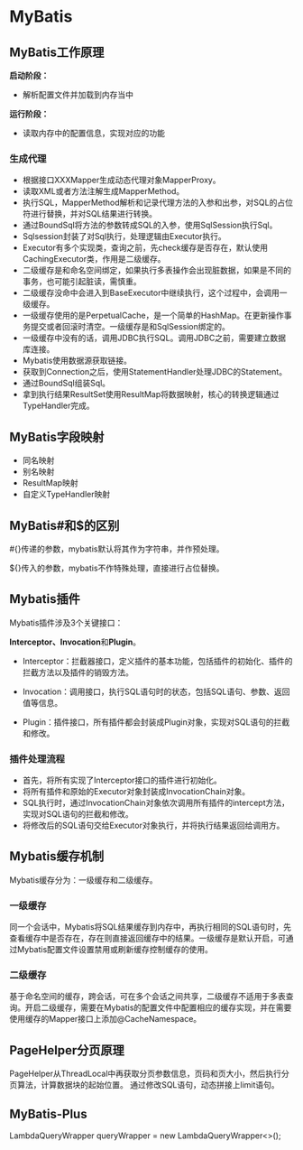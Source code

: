 # MyBatis

## MyBatis工作原理
**启动阶段：**
+ 解析配置文件并加载到内存当中

**运行阶段：**
+ 读取内存中的配置信息，实现对应的功能

### 生成代理
+ 根据接口XXXMapper生成动态代理对象MapperProxy。
+ 读取XML或者方法注解生成MapperMethod。
+ 执行SQL，MapperMethod解析和记录代理方法的入参和出参，对SQL的占位符进行替换，并对SQL结果进行转换。
+ 通过BoundSql将方法的参数转成SQL的入参，使用SqlSession执行Sql。
+ Sqlsession封装了对Sql执行，处理逻辑由Executor执行。
+ Executor有多个实现类，查询之前，先check缓存是否存在，默认使用CachingExecutor类，作用是二级缓存。
+ 二级缓存是和命名空间绑定，如果执行多表操作会出现脏数据，如果是不同的事务，也可能引起脏读，需慎重。
+ 二级缓存没命中会进入到BaseExecutor中继续执行，这个过程中，会调用一级缓存。
+ 一级缓存使用的是PerpetualCache，是一个简单的HashMap。在更新操作事务提交或者回滚时清空。一级缓存是和SqlSession绑定的。
+ 一级缓存中没有的话，调用JDBC执行SQL。调用JDBC之前，需要建立数据库连接。
+ Mybatis使用数据源获取链接。
+ 获取到Connection之后，使用StatementHandler处理JDBC的Statement。
+ 通过BoundSql组装Sql。
+ 拿到执行结果ResultSet使用ResultMap将数据映射，核心的转换逻辑通过TypeHandler完成。

## MyBatis字段映射

+ 同名映射
+ 别名映射
+ ResultMap映射
+ 自定义TypeHandler映射

## MyBatis#和$的区别

#{}传递的参数，mybatis默认将其作为字符串，并作预处理。

${}传入的参数，mybatis不作特殊处理，直接进行占位替换。

## Mybatis插件

Mybatis插件涉及3个关键接口：

**Interceptor、Invocation**和**Plugin**。

+ Interceptor：拦截器接口，定义插件的基本功能，包括插件的初始化、插件的拦截方法以及插件的销毁方法。

+ Invocation：调用接口，执行SQL语句时的状态，包括SQL语句、参数、返回值等信息。

+ Plugin：插件接口，所有插件都会封装成Plugin对象，实现对SQL语句的拦截和修改。

### 插件处理流程

+ 首先，将所有实现了Interceptor接口的插件进行初始化。
+ 将所有插件和原始的Executor对象封装成InvocationChain对象。
+ SQL执行时，通过InvocationChain对象依次调用所有插件的intercept方法，实现对SQL语句的拦截和修改。
+ 将修改后的SQL语句交给Executor对象执行，并将执行结果返回给调用方。


## Mybatis缓存机制

Mybatis缓存分为：一级缓存和二级缓存。

### 一级缓存

同一个会话中，Mybatis将SQL结果缓存到内存中，再执行相同的SQL语句时，先查看缓存中是否存在，存在则直接返回缓存中的结果。一级缓存是默认开启，可通过Mybatis配置文件设置禁用或刷新缓存控制缓存的使用。

### 二级缓存

基于命名空间的缓存，跨会话，可在多个会话之间共享，二级缓存不适用于多表查询。开启二级缓存，需要在Mybatis的配置文件中配置相应的缓存实现，并在需要使用缓存的Mapper接口上添加@CacheNamespace。

## PageHelper分页原理

PageHelper从ThreadLocal中再获取分页参数信息，页码和页大小，然后执行分页算法，计算数据块的起始位置。
通过修改SQL语句，动态拼接上limit语句。

## MyBatis-Plus

LambdaQueryWrapper<User> queryWrapper = new LambdaQueryWrapper<>();



